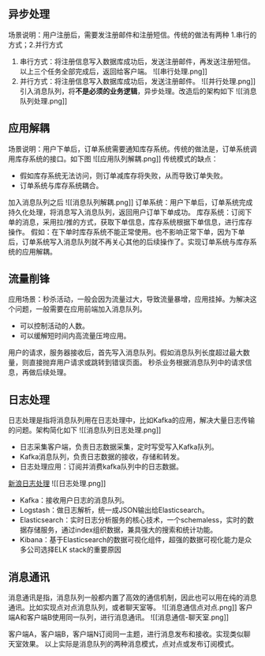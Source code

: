 ## 异步处理
场景说明：用户注册后，需要发注册邮件和注册短信。传统的做法有两种 1.串行的方式；2.并行方式
1. 串行方式：将注册信息写入数据库成功后，发送注册邮件，再发送注册短信。以上三个任务全部完成后，返回给客户端。
![[串行处理.png]]
2. 并行方式：将注册信息写入数据库成功后，发送注册邮件。
![[并行处理.png]]
引入消息队列，将**不是必须的业务逻辑**，异步处理。改造后的架构如下
![[消息队列处理.png]]

## 应用解耦
场景说明：用户下单后，订单系统需要通知库存系统。传统的做法是，订单系统调用库存系统的接口。如下图
![[应用队列解耦.png]]
传统模式的缺点：
- 假如库存系统无法访问，则订单减库存将失败，从而导致订单失败。
- 订单系统与库存系统耦合。

加入消息队列之后
![[消息队列解耦.png]]
订单系统：用户下单后，订单系统完成持久化处理，将消息写入消息队列，返回用户订单下单成功。
库存系统：订阅下单的消息，采用拉/推的方式，获取下单信息，库存系统根据下单信息，进行库存操作。
假如：在下单时库存系统不能正常使用。也不影响正常下单，因为下单后，订单系统写入消息队列就不再关心其他的后续操作了。实现订单系统与库存系统的应用解耦。

## 流量削锋
应用场景：秒杀活动，一般会因为流量过大，导致流量暴增，应用挂掉。为解决这个问题，一般需要在应用前端加入消息队列。
- 可以控制活动的人数。
- 可以缓解短时间内高流量压垮应用。

用户的请求，服务器接收后，首先写入消息队列。假如消息队列长度超过最大数量，则直接抛弃用户请求或跳转到错误页面。
秒杀业务根据消息队列中的请求信息，再做后续处理。

## 日志处理
日志处理是指将消息队列用在日志处理中，比如Kafka的应用，解决大量日志传输的问题。架构简化如下
![[消息队列日志处理.png]]

- 日志采集客户端，负责日志数据采集，定时写受写入Kafka队列。
- Kafka消息队列，负责日志数据的接收，存储和转发。
- 日志处理应用：订阅并消费kafka队列中的日志数据。

[新浪日志处理](https://cloud.51cto.com/art/201507/484338.htm)
![[日志处理.png]]
- Kafka：接收用户日志的消息队列。
- Logstash：做日志解析，统一成JSON输出给Elasticsearch。
- Elasticsearch：实时日志分析服务的核心技术，一个schemaless，实时的数据存储服务，通过index组织数据，兼具强大的搜索和统计功能。
- Kibana：基于Elasticsearch的数据可视化组件，超强的数据可视化能力是众多公司选择ELK stack的重要原因

## 消息通讯
消息通讯是指，消息队列一般都内置了高效的通信机制，因此也可以用在纯的消息通讯。比如实现点对点消息队列，或者聊天室等。
![[消息通信点对点.png]]
客户端A和客户端B使用同一队列，进行消息通讯。
![[消息通信-聊天室.png]]

客户端A，客户端B，客户端N订阅同一主题，进行消息发布和接收。实现类似聊天室效果。
以上实际是消息队列的两种消息模式，点对点或发布订阅模式。